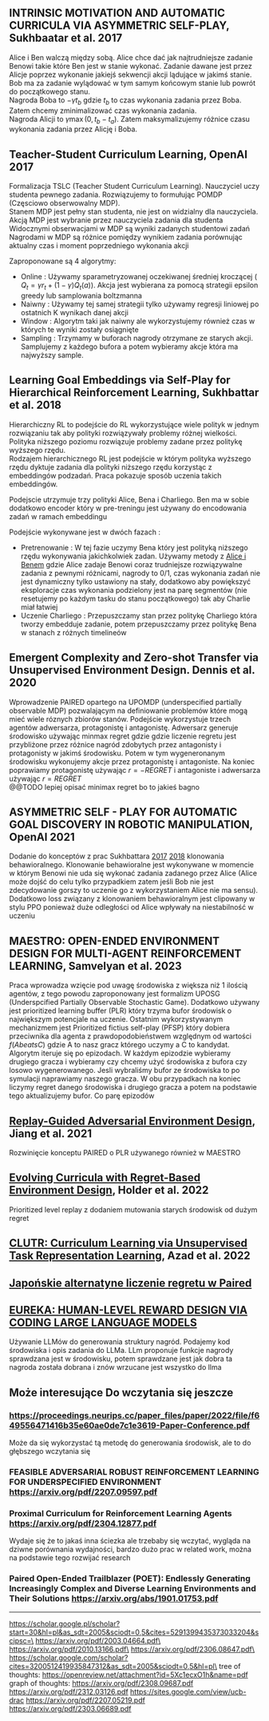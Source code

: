 ## INTRINSIC MOTIVATION AND AUTOMATIC CURRICULA VIA ASYMMETRIC SELF-PLAY, Sukhbaatar et al. 2017

Alice i Ben walczą między sobą. Alice chce dać jak najtrudniejsze zadanie Benowi takie które Ben jest w stanie wykonać. Zadanie dawane
jest przez Alicje poprzez wykonanie jakiejś sekwencji akcji lądujące w jakimś stanie. Bob ma za zadanie wylądować w tym samym końcowym stanie lub powrót do początkowego stanu.\
Nagroda Boba to $-\gamma t_b$ gdzie $t_b$ to czas wykonania zadania przez Boba. Zatem chcemy zminimalizować czas wykonania zadania.\
Nagroda Alicji to $\gamma \max(0, t_b-t_a)$. Zatem maksymalizujemy różnice czasu wykonania zadania przez Alicję i Boba. 

## Teacher-Student Curriculum Learning, OpenAI 2017

Formalizacja TSLC (Teacher Student Curriculum Learning). Nauczyciel uczy studenta pewnego zadania. Rozwiązujemy to formułując POMDP (Częsciowo obserwowalny MDP).\
Stanem MDP jest pełny stan studenta, nie jest on widzialny dla nauczyciela.\
Akcją MDP jest wybranie przez nauczyciela zadania dla studenta\
Widocznymi obserwacjami w MDP są wyniki zadanych studentowi zadań\
Nagrodami w MDP są różnice pomiędzy wynikiem zadania porównując aktualny czas i moment poprzedniego wykonania akcji

Zaproponowane są 4 algorytmy:
 - Online : Używamy sparametryzowanej oczekiwanej średniej kroczącej ( $Q_t = \gamma r_t + (1- \gamma) Q_t(a)$). Akcja jest wybierana za pomocą strategii epsilon greedy lub samplowania boltzmanna 
 - Naiwny : Używamy tej samej strategii tylko używamy regresji liniowej po ostatnich K wynikach danej akcji
 - Window : Algorytm taki jak naiwny ale wykorzystujemy również czas w których te wyniki zostały osiągnięte
 - Sampling : Trzymamy w buforach nagrody otrzymane ze starych akcji. Samplujemy z każdego bufora a potem wybieramy akcje która ma najwyższy sample.

## Learning Goal Embeddings via Self-Play for Hierarchical Reinforcement Learning, Sukhbattar et al. 2018

Hierarchiczny RL to podejście do RL wykorzystujące wiele polityk w jednym rozwiązaniu tak aby polityki rozwiązywały problemy różnej wielkości. Polityka niższego poziomu rozwiązuje problemy zadane przez politykę wyższego rzędu.\
Rodzajem hierarchicznego RL jest podejście w którym polityka wyższego rzędu dyktuje zadania dla polityki niższego rzędu korzystąc z embeddingów podzadań.
Praca pokazuje sposób uczenia takich embeddingów.

Podejscie utrzymuje trzy polityki Alice, Bena i Charliego. Ben ma w sobie dodatkowo encoder który w pre-treningu jest używany do encodowania zadań w ramach embeddingu

Podejście wykonywane jest w dwóch fazach :
 - Pretrenowanie : W tej fazie uczymy Bena który jest polityką niższego rzędu wykonywania jakichkolwiek zadan. Używamy metody z 
 [Alice i Benem](#intrinsic-motivation) gdzie Alice zadaje Benowi coraz trudniejsze rozwiązywalne zadania z pewnymi różnicami, 
 nagrody to 0/1, czas wykonania zadań nie jest dynamiczny tylko ustawiony na stały, dodatkowo aby powiększyć eksploracje czas wykonania
  podzielony jest na parę segmentów (nie resetujemy po każdym tasku do stanu początkowego) tak aby Charlie miał łatwiej 
 - Uczenie Charliego :  Przepuszczamy stan przez politykę Charliego która tworzy embedduje zadanie, potem przepuszczamy przez politykę Bena w 
 stanach z różnych timelineów

## Emergent Complexity and Zero-shot Transfer via Unsupervised Environment Design. Dennis et al. 2020

Wprowadzenie PAIRED opartego na UPOMDP (underspecified partially observable MDP) pozwalającym na definiowanie problemów które mogą mieć wiele róznych 
zbiorów stanów. Podejście wykorzystuje trzech agentów adwersarza, protagonistę i antagonistę. Adwersarz generuje środowisko używając minmax regret gdzie
gdzie liczenie regretu jest przybliżone przez różnice nagród zdobytych przez antagonisty i protagonisty w jakimś środowisku. Potem w tym wygeneronanym
środowisku wykonujemy akcje przez protagonistę i antagoniste. Na koniec poprawiamy protagonistę używając $r = -REGRET$ i antagoniste i adwersarza używając 
$r = REGRET$\
@@TODO lepiej opisać minimax regret bo to jakieś bagno

## ASYMMETRIC SELF - PLAY FOR AUTOMATIC GOAL DISCOVERY IN ROBOTIC MANIPULATION, OpenAI 2021

Dodanie do konceptów z prac Sukhbattara [2017](#intrinsic-motivation) [2018](#learning-goal-embeddings) klonowania behawioralnego. Klonowanie behawioralne jest wykonywane w momencie w którym Benowi nie uda się wykonać zadania zadanego przez Alice (Alice może dojść do celu tylko przypadkiem zatem jeśli Bob nie jest zdecydowanie gorszy to uczenie go z wykorzystaniem Alice nie ma sensu). Dodatkowo loss związany z klonowaniem behawioralnym jest clipowany w stylu PPO ponieważ duże odległości od Alice wpływały na niestabilność w uczeniu

## MAESTRO: OPEN-ENDED ENVIRONMENT DESIGN FOR MULTI-AGENT REINFORCEMENT LEARNING, Samvelyan et al. 2023

Praca wprowadza wzięcie pod uwagę środowiska z większa niż 1 ilością agentów, z tego powodu zaproponowany jest formalizm UPOSG (Underspcified Partially Observable Stochastic Game). Dodatkowo używany jest prioritized learning buffer (PLR) który trzyma bufor środowisk o największym potencjale na uczenie. Ostatnim wykorzystywanym mechanizmem jest Prioritized fictius self-play (PFSP) który dobiera przeciwnika dla agenta z prawdopodobieństwem względnym od wartości $f(A beats C)$ gdzie A to nasz gracz którego uczymy a C to kandydat.\
Algorytm iteruje się po epizodach. W każdym epizodzie wybieramy drugiego gracza i wybieramy czy chcemy użyć środowiska z bufora czy losowo wygenerowanego.
Jesli wybraliśmy bufor ze środowiska to po symulacji naprawiamy naszego gracza. W obu przypadkach na koniec liczymy regret danego środowiska i drugiego gracza a potem na podstawie tego aktualizujemy bufor. Co parę epizodów 


## [Replay-Guided Adversarial Environment Design](https://arxiv.org/pdf/2110.02439.pdf), Jiang et al. 2021

Rozwinięcie konceptu PAIRED o PLR używanego również w MAESTRO

## [Evolving Curricula with Regret-Based Environment Design](https://arxiv.org/pdf/2203.01302.pdf), Holder et al. 2022

Prioritized level replay z dodaniem mutowania starych środowisk od dużym regret

## [CLUTR: Curriculum Learning via Unsupervised Task Representation Learning](https://arxiv.org/pdf/2210.10243.pdf), Azad et al. 2022

## [Japońskie alternatyne liczenie regretu w Paired](https://www.jstage.jst.go.jp/article/pjsai/JSAI2023/0/JSAI2023_3E1GS201/_pdf)


## [EUREKA: HUMAN-LEVEL REWARD DESIGN VIA CODING LARGE LANGUAGE MODELS](https://arxiv.org/pdf/2310.12931.pdf)

Używanie LLMów do generowania struktury nagród. Podajemy kod środowiska i opis zadania do LLMa. LLm proponuje funkcje nagrody sprawdzana jest w środowisku, potem sprawdzane jest jak dobra ta nagroda została dobrana i znów wrzucane jest wszystko do llma

## Może interesujące Do wczytania się jeszcze

### https://proceedings.neurips.cc/paper_files/paper/2022/file/f649556471416b35e60ae0de7c1e3619-Paper-Conference.pdf

Może da się wykorzystać tą metodę do generowania środowisk, ale to do głębszego wczytania się


### FEASIBLE ADVERSARIAL ROBUST REINFORCEMENT LEARNING FOR UNDERSPECIFIED ENVIRONMENT https://arxiv.org/pdf/2207.09597.pdf


### Proximal Curriculum for Reinforcement Learning Agents https://arxiv.org/pdf/2304.12877.pdf

Wydaje się że to jakaś inna ściezka ale trzebaby się wczytać, wygląda na dziwne porównania wydajności, bardzo dużo prac w related work, można na podstawie tego rozwijać research


### Paired Open-Ended Trailblazer (POET): Endlessly Generating Increasingly Complex and Diverse Learning Environments and Their Solutions https://arxiv.org/abs/1901.01753.pdf
--------------------------------------------
https://scholar.google.pl/scholar?start=30&hl=pl&as_sdt=2005&sciodt=0,5&cites=5291399435373033204&scipsc=\
https://arxiv.org/pdf/2003.04664.pdf\
https://arxiv.org/pdf/2010.13166.pdf\
https://arxiv.org/pdf/2306.08647.pdf\
https://scholar.google.com/scholar?cites=3200512419935847312&as_sdt=2005&sciodt=0,5&hl=pl\
tree of thoughts: https://openreview.net/attachment?id=5Xc1ecxO1h&name=pdf
graph of thoughts: https://arxiv.org/pdf/2308.09687.pdf
https://arxiv.org/pdf/2312.03126.pdf
https://sites.google.com/view/ucb-drac
https://arxiv.org/pdf/2207.05219.pdf
https://arxiv.org/pdf/2303.06689.pdf